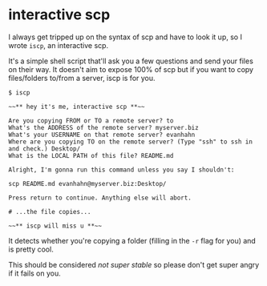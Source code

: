interactive scp
===============

I always get tripped up on the syntax of scp and have to look it up, so I wrote `iscp`, an interactive scp.

It's a simple shell script that'll ask you a few questions and send your files on their way. It doesn't aim to expose 100% of scp but if you want to copy files/folders to/from a server, iscp is for you.

```shell
$ iscp

~~** hey it's me, interactive scp **~~

Are you copying FROM or TO a remote server? to
What's the ADDRESS of the remote server? myserver.biz
What's your USERNAME on that remote server? evanhahn
Where are you copying TO on the remote server? (Type "ssh" to ssh in and check.) Desktop/
What is the LOCAL PATH of this file? README.md

Alright, I'm gonna run this command unless you say I shouldn't:

scp README.md evanhahn@myserver.biz:Desktop/

Press return to continue. Anything else will abort.

# ...the file copies...

~~** iscp will miss u **~~
```

It detects whether you're copying a folder (filling in the `-r` flag for you) and is pretty cool.

This should be considered *not super stable* so please don't get super angry if it fails on you.
